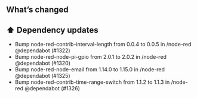 ## What’s changed

## ⬆️ Dependency updates

- Bump node-red-contrib-interval-length from 0.0.4 to 0.0.5 in /node-red @dependabot (#1322)
- Bump node-red-node-pi-gpio from 2.0.1 to 2.0.2 in /node-red @dependabot (#1320)
- Bump node-red-node-email from 1.14.0 to 1.15.0 in /node-red @dependabot (#1325)
- Bump node-red-contrib-time-range-switch from 1.1.2 to 1.1.3 in /node-red @dependabot (#1326)
